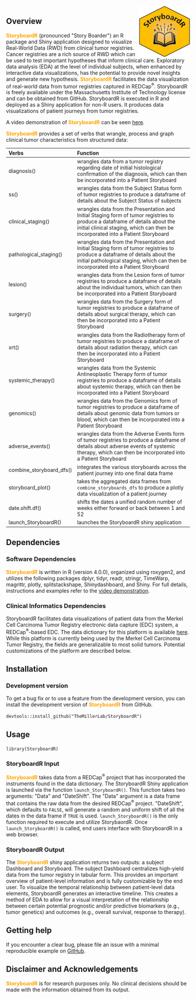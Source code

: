 <img src='man/figures/StoryboardR_Logo.png' align="right" height="139" />

<!-- badges: start -->
<!-- badges: end -->

## Overview  
<font color = 'orange' ><b>StoryboardR</b></font> (pronounced "Story Boarder") an R package and Shiny application designed to visualize Real-World Data (RWD) from clinical tumor registries. Cancer registries are a rich source of RWD which can be used to test important hypotheses that inform clinical care. Exploratory data analysis (EDA) at the level of individual subjects, when enhanced by interactive data visualizations, has the potential to provide novel insights and generate new hypothesis. <font color = 'orange' ><b>StoryboardR</b></font> facilitates the data visualization of real-world data from tumor registries captured in REDCap<sup>®</sup>. StoryboardR is freely available under the Massachusetts Institute of Technology license and can be obtained from GitHub. StoryboardR is executed in R and deployed as a Shiny application for non-R users. It produces data visualizations of patient journeys from tumor registries.

A video demonstration of <font color = 'orange' ><b>StoryboardR</b></font> can be seen [here](https://github.com/TheMillerLab/StoryboardR/blob/main/Video_Demo.md).

<font color = 'orange' ><b>StoryboardR</b></font> provides a set of verbs that wrangle, process and graph clinical tumor characteristics from structured data:  

  | Verbs | Function |
  | :---        |    :---   |
  |diagnosis() |wrangles data from a tumor registry regarding date of initial histological confirmation of the diagnosis, which can then be incorporated into a Patient Storyboard|
  |ss() |wrangles data from the Subject Status form of tumor registries to produce a dataframe of details about the Subject Status of subjects|
  |clinical_staging() |wrangles data from the Presentation and Initial Staging form of tumor registries to produce a dataframe of details about the initial clinical staging, which can then be incorporated into a Patient Storyboard|
  |pathological_staging() |wrangles data from the Presentation and Initial Staging form of tumor registries to produce a dataframe of details about the initial pathological staging, which can then be incorporated into a Patient Storyboard|
  |lesion() |wrangles data from the Lesion form of tumor registries to produce a dataframe of details about the individual tumors, which can then be incorporated into a Patient Storyboard|
  |surgery() |wrangles data from the Surgery form of tumor registries to produce a dataframe of details about surgical therapy, which can then be incorporated into a Patient Storyboard|
  |xrt() |wrangles data from the Radiotherapy form of tumor registries to produce a dataframe of details about radiation therapy, which can then be incorporated into a Patient Storyboard|
  |systemic_therapy() |wrangles data from the Systemic Antineoplastic Therapy form of tumor registries to produce a dataframe of details about systemic therapy, which can then be incorporated into a Patient Storyboard|
  |genomics() |wrangles data from the Genomics form of tumor registries to produce a dataframe of details about genomic data from tumors or blood, which can then be incorporated into a Patient Storyboard|
  |adverse_events() |wrangles data from the Adverse Events form of tumor registries to produce a dataframe of details about adverse events of systemic therapy, which can then be incorporated into a Patient Storyboard|
  |combine_storyboard_dfs() |integrates the various storyboards across the patient journey into one final data frame|
  |storyboard_plot() |takes the aggregated data frames from `combine_storyboards_dfs` to produce a plotly data visualization of a patient journey|
  |date.shift.df()	|shifts the dates a unified random number of weeks either forward or back between 1 and 52|
  |launch_StoryboardR()	|launches the StoryboardR shiny application|)

## Dependencies
### Software Dependencies
<font color = 'orange' ><b>StoryboardR</b></font> is written in R (version 4.0.0), organized using roxygen2, and utilizes the following packages dplyr, tidyr, readr, stringr, TimeWarp, magrittr, plotly,  splitstackshape, Shinydashboard, and Shiny. For full details, instructions and examples refer to the [video demonstration](https://github.com/TheMillerLab/StoryboardR/blob/main/Video_Demo.md).

### Clinical Informatics Dependencies  
StoryboardR facilitates data visualizations of patient data from the Merkel Cell Carcinoma Tumor Registry electronic data capture (EDC) system, a REDCap<sup>®</sup>-based EDC. The data dictionary for this platform is available [here](https://github.com/TheMillerLab/StoryboardR/data-raw/registry_data_dictionary.csv). While this platform is currently being used by the Merkel Cell Carcinoma Tumor Registry, the fields are generalizable to most solid tumors. Potential customizations of the platform are described below.

## Installation

### Development version

To get a bug fix or to use a feature from the development version, you can install 
the development version of <font color = 'orange' ><b>StoryboardR</b></font> from GitHub.

`devtools::install_github("TheMillerLab/StoryboardR")`


## Usage
`library(StoryboardR)`

### StoryboardR Input  
<font color = 'orange' ><b>StoryboardR</b></font> takes data from a REDCap<sup>®</sup> project that has incorporated the instruments found in the data dictionary. The StoryboardR Shiny application is launched via the function `launch_StoryboardR()`. This function takes two arguments: "Data" and "DateShift". The "Data" argument is a data frame that contains the raw data from the desired REDCap<sup>®</sup> project. "DateShift", which defaults to `FALSE`, will generate a random and uniform shift of all the dates in the data frame if `TRUE` is used. `launch_StoryboardR()` is the only function required to execute and utilize StorybaordR. Once `launch_StoryboardR()` is called, end users interface with StoryboardR in a web browser.

### StoryboardR Output 
The <font color = 'orange' ><b>StoryboardR</b></font> shiny application returns two outputs: a subject Dashboard and Storyboard. The subject Dashboard centralizes high-yield data from the tumor registry in tabular form. This provides an important overview of patient-level information and is fully customizable by the end user. To visualize the temporal relationship between patient-level data elements, StoryboardR generates an interactive timeline. This creates a method of EDA to allow for a visual interpretation of the relationship between certain potential prognostic and/or predictive biomarkers (e.g., tumor genetics) and outcomes (e.g., overall survival, response to therapy).

## Getting help
If you encounter a clear bug, please file an issue with a minimal reproducible example on [GitHub](https://github.com/TheMillerLab/StoryboardR/issues).

## Disclaimer and Acknowledgements
<font color = 'orange' ><b>StoryboardR</b></font> is for research purposes only. No clinical decisions should be made with the information obtained from its output.
